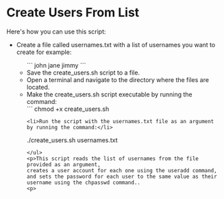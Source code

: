 # Create Users From List
Here's how you can use this script:

<ul>
<li>Create a file called usernames.txt with a list of usernames you want to create for example:</li>
<ul>
```
john
jane
jimmy
```

<li>Save the create_users.sh script to a file.</li>
<li>Open a terminal and navigate to the directory where the files are located.</li>
<li>Make the create_users.sh script executable by running the command:</li>
```
chmod +x create_users.sh

```
<li>Run the script with the usernames.txt file as an argument by running the command:</li>
```
./create_users.sh usernames.txt

```
</ul>
<p>This script reads the list of usernames from the file provided as an argument, 
creates a user account for each one using the useradd command, and sets the password for each user to the same value as their username using the chpasswd command..
<p>
